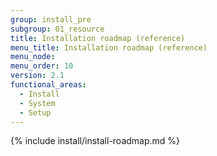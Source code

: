 ```yaml
---
group: install_pre
subgroup: 01_resource
title: Installation roadmap (reference)
menu_title: Installation roadmap (reference)
menu_node:
menu_order: 10
version: 2.1
functional_areas:
  - Install
  - System
  - Setup
---
```


{% include install/install-roadmap.md %}
